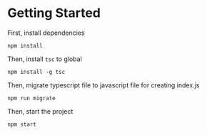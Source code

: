 # Getting Started
First, install dependencies
```
npm install
```
Then, install `tsc` to global
```
npm install -g tsc
```
Then, migrate typescript file to javascript file for creating index.js
```
npm run migrate
```
Then, start the project
```
npm start
```